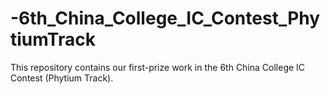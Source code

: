 # -6th_China_College_IC_Contest_PhytiumTrack
This repository contains our first-prize work in the 6th China College IC Contest (Phytium Track).
